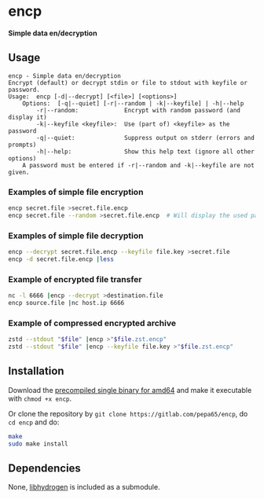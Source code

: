 # encp
**Simple data en/decryption**

## Usage
```
encp - Simple data en/decryption
Encrypt (default) or decrypt stdin or file to stdout with keyfile or password.
Usage:  encp [-d|--decrypt] [<file>] [<options>]
    Options:  [-q|--quiet] [-r|--random | -k|--keyfile] | -h|--help
        -r|--random:             Encrypt with random password (and display it)
        -k|--keyfile <keyfile>:  Use (part of) <keyfile> as the password
        -q|--quiet:              Suppress output on stderr (errors and prompts)
        -h|--help:               Show this help text (ignore all other options)
    A password must be entered if -r|--random and -k|--keyfile are not given.
```

### Examples of simple file encryption
```sh
encp secret.file >secret.file.encp
encp secret.file --random >secret.file.encp  # Will display the used password
```

### Examples of simple file decryption
```sh
encp --decrypt secret.file.encp --keyfile file.key >secret.file
encp -d secret.file.encp |less
```

### Example of encrypted file transfer
```sh
nc -l 6666 |encp --decrypt >destination.file
encp source.file |nc host.ip 6666
```

### Example of compressed encrypted archive
```sh
zstd --stdout "$file" |encp >"$file.zst.encp"
zstd --stdout "$file" |encp --keyfile file.key >"$file.zst.encp"
```

## Installation

Download the [precompiled single binary for amd64](https://gitlab.com/pepa65/encp/-/jobs/artifacts/master/raw/encp?job=building)
and make it executable with `chmod +x encp`.

Or clone the repository by `git clone https://gitlab.com/pepa65/encp`, do `cd encp` and do:

```sh
make
sudo make install
```

## Dependencies
None, [libhydrogen](https://libhydrogen.org) is included as a submodule.
